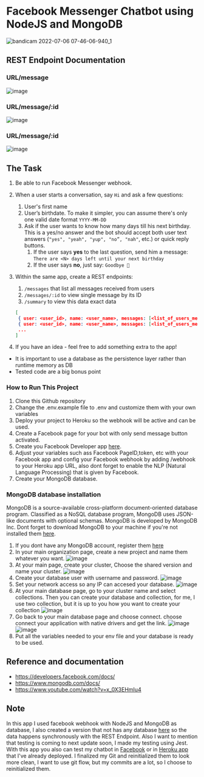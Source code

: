 # Facebook Messenger Chatbot using NodeJS and MongoDB
![bandicam 2022-07-06 07-46-06-940_1](https://user-images.githubusercontent.com/90015124/177462773-bd8e7d0e-3eb6-4aa2-b155-b5f2351e25a5.gif)

## REST Endpoint Documentation
### URL/message
![image](https://user-images.githubusercontent.com/90015124/177463002-970b89c7-d331-4613-86a3-994654a180fc.png)

### URL/message/:id
![image](https://user-images.githubusercontent.com/90015124/177463202-9899519f-a628-424e-ac90-0963e4219757.png)

### URL/message/:id
![image](https://user-images.githubusercontent.com/90015124/177463288-979c406e-f9ce-4f50-9472-c4a010d945a3.png)


## The Task
1. Be able to run Facebook Messenger webhook.
2. When a user starts a conversation, say `Hi` and ask a few questions:
    1. User's first name
    2. User’s birthdate. To make it simpler, you can assume there's only one valid date format `YYYY-MM-DD`
    3. Ask if the user wants to know how many days till his next birthday. 
    This is a yes/no answer and the bot should accept both user text answers 
    (`"yes", "yeah", "yup", "no”, "nah"`, etc.) or quick reply buttons.
        1.  If the user says **yes** to the last question, send him a message: 
        `There are <N> days left until your next birthday`
        2. If the user says **no**, just say: `Goodbye 👋`
3. Within the same app, create a REST endpoints: 
    1. `/messages` that list all messages received from users
    2. `/messages/:id` to view single message by its ID
    3. `/summary` to view this data exact data
    
    ```json
    [
     { user: <user_id>, name: <user_name>, messages: [<list_of_users_messages>] }
     { user: <user_id>, name: <user_name>, messages: [<list_of_users_messages>] }
     ...
    ]
    ```
    
4. If you have an idea - feel free to add something extra to the app!
- It is important to use a database as the persistence layer rather than runtime memory as DB
- Tested code are a big bonus point


### How to Run This Project
1. Clone this Github repository
2. Change the .env.example file to .env and customize them with your own variables
3. Deploy your project to Heroku so the webhook will be active and can be used.
4. Create a Facebook page for your bot with only send message button activated.
5. Create you Facebook Developer app [here](https://developers.facebook.com/).
6. Adjust your variables such ass Facebook PageID,token, etc with your Facebook app and config your Facebook webhook by adding /webhook to your Heroku app URL, also dont forget to enable the NLP (Natural Language Processing) that is given by Facebook.
7. Create your MongoDB database.

### MongoDB database installation
MongoDB is a source-available cross-platform document-oriented database program. Classified as a NoSQL database program, MongoDB uses JSON-like documents with optional schemas. MongoDB is developed by MongoDB Inc. Dont forget to download MongoDB to your machine if you're not installed them [here](https://www.mongodb.com/try/download/community).
1. If you dont have any MongoDB account, register them [here](https://account.mongodb.com/account/register?signedOut=true)
2. In your main organization page, create a new project and name them whatever you want.
  ![image](https://user-images.githubusercontent.com/90015124/177465513-eaa0e2f6-5ff9-4d76-af6c-78161afa8694.png)
3. At your main page, create your cluster, Choose the shared version and name your cluster.
  ![image](https://user-images.githubusercontent.com/90015124/177465740-c1b6ff7d-6dd6-4f2c-bae6-758a779165ab.png)
4. Create your database user with username and password.
  ![image](https://user-images.githubusercontent.com/90015124/177465881-7624b27c-4296-4796-8afc-18a92d6086e2.png)
5. Set your network access so any IP can accesed your database.
  ![image](https://user-images.githubusercontent.com/90015124/177465976-47ad17f8-4bae-46e2-96ac-780394f3659e.png)
5. At your main database page, go to your cluster name and select collections. Then you can create your database and collection, for me, I use two collection, but it is up to you how you want to create your collection
  ![image](https://user-images.githubusercontent.com/90015124/177466189-2a1d7722-ec51-4ff2-b4c9-d588460b8263.png)
6. Go back to your main database page and choose connect. choose connect your application with native drivers and get the link.
  ![image](https://user-images.githubusercontent.com/90015124/177466380-999d5015-4acf-45fd-a167-49917b44556d.png)
  ![image](https://user-images.githubusercontent.com/90015124/177466418-5adbb3e5-f157-4756-92cd-eee277928d20.png)
7. Put all the variables needed to your env file and your database is ready to be used.

## Reference and documentation
- https://developers.facebook.com/docs/
- https://www.mongodb.com/docs/
- https://www.youtube.com/watch?v=x_0X3EHmIu4

## Note
In this app I used facebook webhook with NodeJS and MongoDB as database, I also created a version that not has any database [here]() so the data happens  synchronously with the REST Endpoint. Also I want to mention that testing is coming to next update soon, I made my testing using Jest. With this app you also can test my chatbot in [Facebook](https://www.facebook.com/agungmuliachatbot/?locale=en_US) or in [Heroku app](https://agungchatbot.herokuapp.com/) that I've already deployed. I finalized my Git and reinitialized them to look more clean, I want to use git flow, but my commits are a lot, so I choose to reinitialized them.




